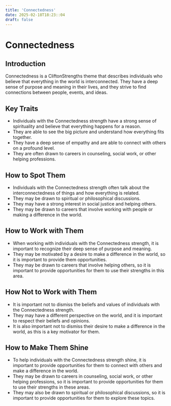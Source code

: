 ```yaml
---
title: 'Connectedness'
date: 2025-02-18T18:23::04
draft: false
---
```


# Connectedness

## Introduction

Connectedness is a CliftonStrengths theme that describes individuals who believe that everything in the world is interconnected. They have a deep sense of purpose and meaning in their lives, and they strive to find connections between people, events, and ideas.

## Key Traits

- Individuals with the Connectedness strength have a strong sense of spirituality and believe that everything happens for a reason.
- They are able to see the big picture and understand how everything fits together.
- They have a deep sense of empathy and are able to connect with others on a profound level.
- They are often drawn to careers in counseling, social work, or other helping professions.

## How to Spot Them

- Individuals with the Connectedness strength often talk about the interconnectedness of things and how everything is related.
- They may be drawn to spiritual or philosophical discussions.
- They may have a strong interest in social justice and helping others.
- They may be drawn to careers that involve working with people or making a difference in the world.

## How to Work with Them

- When working with individuals with the Connectedness strength, it is important to recognize their deep sense of purpose and meaning.
- They may be motivated by a desire to make a difference in the world, so it is important to provide them opportunities.
- They may be drawn to careers that involve helping others, so it is important to provide opportunities for them to use their strengths in this area.

## How Not to Work with Them

- It is important not to dismiss the beliefs and values of individuals with the Connectedness strength.
- They may have a different perspective on the world, and it is important to respect their beliefs and opinions.
- It is also important not to dismiss their desire to make a difference in the world, as this is a key motivator for them.

## How to Make Them Shine

- To help individuals with the Connectedness strength shine, it is important to provide opportunities for them to connect with others and make a difference in the world.
- They may be drawn to careers in counseling, social work, or other helping professions, so it is important to provide opportunities for them to use their strengths in these areas.
- They may also be drawn to spiritual or philosophical discussions, so it is important to provide opportunities for them to explore these topics.

